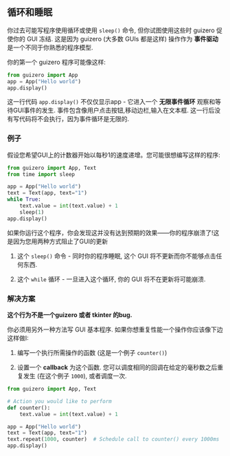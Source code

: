 ## 循环和睡眠

你过去可能写程序使用循环或使用 `sleep()` 命令, 但你试图使用这些时 guizero 促使你的 GUI 冻结. 这是因为 guizero (大多数 GUIs 都是这样) 操作作为 **事件驱动** 是一个不同于你熟悉的程序模型.

你的第一个 guizero 程序可能像这样:

```python
from guizero import App
app = App("Hello world")
app.display()
```

这一行代码 `app.display()` 不仅仅显示app - 它进入一个 **无限事件循环** 观察和等待GUI事件的发生. 事件包含像用户点击按钮,移动边栏,输入在文本框. 这一行后没有写代码将不会执行，因为事件循环是无限的.

### 例子

假设您希望GUI上的计数器开始以每秒1的速度递增。您可能很想编写这样的程序:

```python
from guizero import App, Text
from time import sleep

app = App("Hello world")
text = Text(app, text="1")
while True:
    text.value = int(text.value) + 1
    sleep(1)
app.display()
```

如果你运行这个程序，你会发现这并没有达到预期的效果——你的程序崩溃了!这是因为您用两种方式阻止了GUI的更新

1. 这个 `sleep()` 命令 - 同时你的程序睡眠, 这个 GUI 将不更新而你不能够点击任何东西.

2. 这个 `while` 循环 - 一旦进入这个循环, 你的 GUI 将不在更新将可能崩溃.


### 解决方案

**这个行为不是一个guizero 或者 tkinter 的bug.**

你必须用另外一种方法写 GUI 基本程序. 如果你想重复性能一个操作你应该像下边这样做I:

1. 编写一个执行所需操作的函数 (这是一个例子 `counter()`)

2. 设置一个 **callback** 为这个函数. 您可以调度相同的回调在给定的毫秒数之后重复发生 (在这个例子 `1000`), 或者调度一次.

```python
from guizero import App, Text

# Action you would like to perform
def counter():
    text.value = int(text.value) + 1

app = App("Hello world")
text = Text(app, text="1")
text.repeat(1000, counter)  # Schedule call to counter() every 1000ms
app.display()
```
